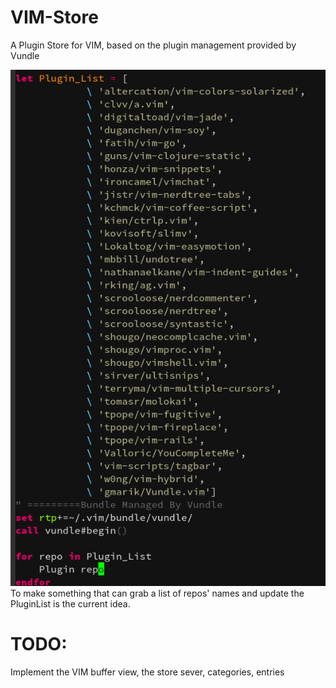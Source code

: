 # VIM-Store
A Plugin Store for VIM, based on the plugin management provided by Vundle

![](1.png)
To make something that can grab a list of repos' names and update the PluginList is the current idea.

# TODO:
Implement the VIM buffer view, the store sever, categories, entries
